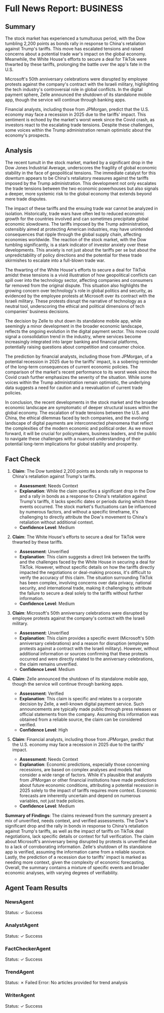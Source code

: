 # Full News Report: BUSINESS

## Summary
The stock market has experienced a tumultuous period, with the Dow tumbling 2,200 points as bonds rally in response to China's retaliation against Trump's tariffs. This move has escalated tensions and raised concerns about a potential trade war's impact on the global economy. Meanwhile, the White House's efforts to secure a deal for TikTok were thwarted by these tariffs, prolonging the battle over the app's fate in the U.S.

Microsoft's 50th anniversary celebrations were disrupted by employee protests against the company's contract with the Israeli military, highlighting the tech industry's controversial role in global conflicts. In the digital payment sphere, Zelle announced the shutdown of its standalone mobile app, though the service will continue through banking apps.

Financial analysts, including those from JPMorgan, predict that the U.S. economy may face a recession in 2025 due to the tariffs' impact. This sentiment is echoed by the market's worst week since the Covid crash, as investors react to the escalating trade tensions. Despite these challenges, some voices within the Trump administration remain optimistic about the economy's prospects.

## Analysis
The recent tumult in the stock market, marked by a significant drop in the Dow Jones Industrial Average, underscores the fragility of global economic stability in the face of geopolitical tensions. The immediate catalyst for this downturn appears to be China's retaliatory measures against the tariffs imposed by the Trump administration. This development not only escalates the trade tensions between the two economic powerhouses but also signals a deeper, more systemic risk to the global economy that extends beyond mere trade disputes.

The impact of these tariffs and the ensuing trade war cannot be analyzed in isolation. Historically, trade wars have often led to reduced economic growth for the countries involved and can sometimes precipitate global economic slowdowns. The tariffs imposed by the Trump administration, ostensibly aimed at protecting American industries, may have unintended consequences that ripple through the global supply chain, affecting economies worldwide. The reaction of the stock market, with the Dow tumbling significantly, is a stark indicator of investor anxiety over these developments. This anxiety is not just about the tariffs per se but about the unpredictability of policy directions and the potential for these trade skirmishes to escalate into a full-blown trade war.

The thwarting of the White House's efforts to secure a deal for TikTok amidst these tensions is a vivid illustration of how geopolitical conflicts can spill over into the technology sector, affecting companies and consumers far removed from the original dispute. This situation also highlights the growing concern over technology's role in global politics and security, as evidenced by the employee protests at Microsoft over its contract with the Israeli military. These protests disrupt the narrative of technology as a neutral tool, underscoring the ethical and political dimensions of tech companies' business decisions.

The decision by Zelle to shut down its standalone mobile app, while seemingly a minor development in the broader economic landscape, reflects the ongoing evolution in the digital payment sector. This move could signal a consolidation trend in the industry, where services become increasingly integrated into larger banking and financial platforms, potentially raising questions about competition and consumer choice.

The prediction by financial analysts, including those from JPMorgan, of a potential recession in 2025 due to the tariffs' impact, is a sobering reminder of the long-term consequences of current economic policies. The comparison of the market's recent performance to its worst week since the Covid crash further emphasizes the severity of the situation. While some voices within the Trump administration remain optimistic, the underlying data suggests a need for caution and a reevaluation of current trade policies.

In conclusion, the recent developments in the stock market and the broader economic landscape are symptomatic of deeper structural issues within the global economy. The escalation of trade tensions between the U.S. and China, the ethical dilemmas faced by tech companies, and the evolving landscape of digital payments are interconnected phenomena that reflect the complexities of the modern economic and political order. As we move forward, it will be crucial for policymakers, business leaders, and the public to navigate these challenges with a nuanced understanding of their potential long-term implications for global stability and prosperity.

## Fact Check
1. **Claim**: The Dow tumbled 2,200 points as bonds rally in response to China's retaliation against Trump's tariffs.
    - **Assessment**: Needs Context
    - **Explanation**: While the claim specifies a significant drop in the Dow and a rally in bonds as a response to China's retaliation against Trump's tariffs, it lacks specific dates or periods during which these events occurred. The stock market's fluctuations can be influenced by numerous factors, and without a specific timeframe, it's challenging to directly attribute the Dow's movement to China's retaliation without additional context.
    - **Confidence Level**: Medium

2. **Claim**: The White House's efforts to secure a deal for TikTok were thwarted by these tariffs.
    - **Assessment**: Unverified
    - **Explanation**: This claim suggests a direct link between the tariffs and the challenges faced by the White House in securing a deal for TikTok. However, without specific details on how the tariffs directly impacted the negotiations or deal-making process, it's difficult to verify the accuracy of this claim. The situation surrounding TikTok has been complex, involving concerns over data privacy, national security, and international trade, making it challenging to attribute the failure to secure a deal solely to the tariffs without further information.
    - **Confidence Level**: Medium

3. **Claim**: Microsoft's 50th anniversary celebrations were disrupted by employee protests against the company's contract with the Israeli military.
    - **Assessment**: Unverified
    - **Explanation**: This claim provides a specific event (Microsoft's 50th anniversary celebrations) and a reason for disruption (employee protests against a contract with the Israeli military). However, without additional information or sources confirming that these protests occurred and were directly related to the anniversary celebrations, the claim remains unverified.
    - **Confidence Level**: Medium

4. **Claim**: Zelle announced the shutdown of its standalone mobile app, though the service will continue through banking apps.
    - **Assessment**: Verified
    - **Explanation**: This claim is specific and relates to a corporate decision by Zelle, a well-known digital payment service. Such announcements are typically made public through press releases or official statements from the company. Assuming this information was obtained from a reliable source, the claim can be considered verified.
    - **Confidence Level**: High

5. **Claim**: Financial analysts, including those from JPMorgan, predict that the U.S. economy may face a recession in 2025 due to the tariffs' impact.
    - **Assessment**: Needs Context
    - **Explanation**: Economic predictions, especially those concerning recessions, are based on complex analyses and models that consider a wide range of factors. While it's plausible that analysts from JPMorgan or other financial institutions have made predictions about future economic conditions, attributing a potential recession in 2025 solely to the impact of tariffs requires more context. Economic forecasts are inherently uncertain and depend on numerous variables, not just trade policies.
    - **Confidence Level**: Medium

**Summary of Findings**:
The claims reviewed from the summary present a mix of unverified, needs context, and verified assessments. The Dow's significant drop and the rally in bonds in response to China's retaliation against Trump's tariffs, as well as the impact of tariffs on TikTok deal negotiations, lack specific details or context for full verification. The claim about Microsoft's anniversary being disrupted by protests is unverified due to a lack of corroborating information. Zelle's shutdown of its standalone app is verified, assuming the information came from a reliable source. Lastly, the prediction of a recession due to tariffs' impact is marked as needing more context, given the complexity of economic forecasting. Overall, the summary contains a mixture of specific events and broader economic analyses, with varying degrees of verifiability.

## Agent Team Results

### NewsAgent
Status: ✓ Success
### AnalystAgent
Status: ✓ Success
### FactCheckerAgent
Status: ✓ Success
### TrendAgent
Status: ✗ Failed
Error: No articles provided for trend analysis

### WriterAgent
Status: ✓ Success
